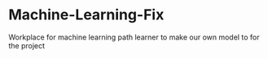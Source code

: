 # Machine-Learning-Fix
Workplace for machine learning path learner to make our own model to for the project
